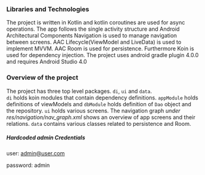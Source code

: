 ### Libraries and Technologies
The project is written in Kotlin and kotlin coroutines are used for async operations.
The app follows the single activity structure and Android Architectural Components Navigation is used to manage navigation between screens.  AAC Lifecycle(ViewModel and LiveData) is used to implement MVVM.  AAC Room is used for persistence.
Furthermore Koin is used for dependency injection.
The project uses android gradle plugin 4.0.0 and requires Android Studio 4.0

### Overview of the project
The project has three top level packages. `di`, `ui` and `data`.  
`di` holds koin modules that contain dependency  definitions.  `appModule` holds definitions of viewModels and `dbModule` holds definition of `Dao` object and the repository.
`ui` holds various screens. The navigation graph *under res/navigation/nav_graph.xml* shows an overview of app screens and their relations.
`data` contains various classes related to persistence and Room.

##### Hardcoded admin Credentials
user: admin@user.com

password: admin